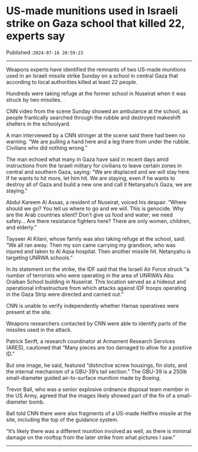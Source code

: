 # US-made munitions used in Israeli strike on Gaza school that killed 22, experts say

Published :`2024-07-16 20:59:23`

---

Weapons experts have identified the remnants of two US-made munitions used in an Israeli missile strike Sunday on a school in central Gaza that according to local authorities killed at least 22 people.

Hundreds were taking refuge at the former school in Nuseirat when it was struck by two missiles.

CNN video from the scene Sunday showed an ambulance at the school, as people frantically searched through the rubble and destroyed makeshift shelters in the schoolyard.

A man interviewed by a CNN stringer at the scene said there had been no warning. “We are pulling a hand here and a leg there from under the rubble. Civilians who did nothing wrong.”

The man echoed what many in Gaza have said in recent days amid instructions from the Israeli military for civilians to leave certain zones in central and southern Gaza, saying: “We are displaced and we will stay here. If he wants to hit more, let him hit. We are staying, even if he wants to destroy all of Gaza and build a new one and call it Netanyahu’s Gaza, we are staying.”

Abdul Kareem Al Assas, a resident of Nuseirat, voiced his despair. “Where should we go? You tell us where to go and we will. This is genocide. Why are the Arab countries silent? Don’t give us food and water; we need safety… Are there resistance fighters here? There are only women, children, and elderly.”

Tayseer Al Kilani, whose family was also taking refuge at the school, said: “We all ran away. Then my son came carrying my grandson, who was injured and taken to Al Aqsa hospital. Then another missile hit. Netanyahu is targeting UNRWA schools.”

In its statement on the strike, the IDF said that the Israeli Air Force struck “a number of terrorists who were operating in the area of UNRWA’s Abu Oraiban School building in Nuseirat. This location served as a hideout and operational infrastructure from which attacks against IDF troops operating in the Gaza Strip were directed and carried out.”

CNN is unable to verify independently whether Hamas operatives were present at the site.

Weapons researchers contacted by CNN were able to identify parts of the missiles used in the attack.

Patrick Senft, a research coordinator at Armament Research Services (ARES), cautioned that “Many pieces are too damaged to allow for a positive ID.”

But one image, he said, featured “distinctive screw housings, fin slots, and the internal mechanism of a GBU-39’s tail section.” The GBU-39 is a 250lb small-diameter guided air-to-surface munition made by Boeing.

Trevor Ball, who was a senior explosive ordnance disposal team member in the US Army, agreed that the images likely showed part of the fin of a small-diameter bomb.

Ball told CNN there were also fragments of a US-made Hellfire missile at the site, including the top of the guidance system.

“It’s likely there was a different munition involved as well, as there is minimal damage on the rooftop from the later strike from what pictures I saw.”

---


